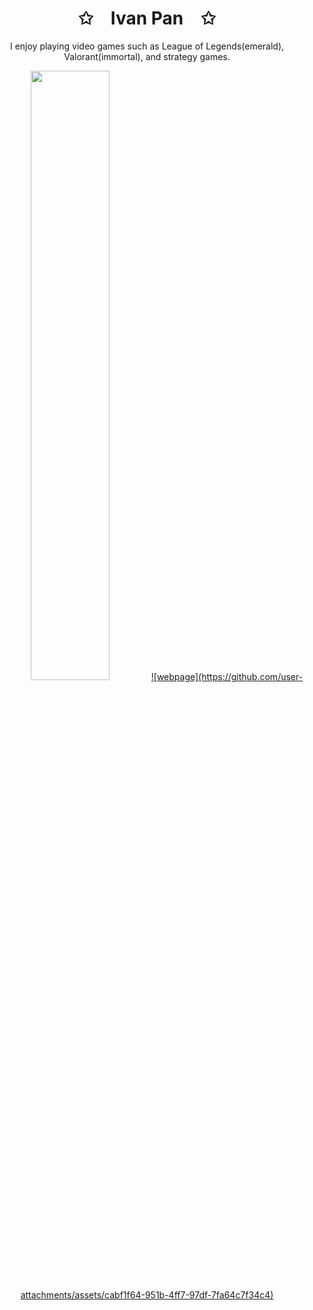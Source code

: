 <p align="center">
    <h1 align="center">✩&emsp;Ivan Pan&emsp;✩</h1>
  <p align="center">I enjoy playing video games such as League of Legends(emerald), Valorant(immortal), and strategy games.</p>
</p>
<div align="center">
<a href="https://github.com/ivanpan0626"><img width="50%" src="https://github-readme-stats.vercel.app/api/top-langs/?username=ivanpan0626&theme=dark&hide=html,css,cmake&layout=compact&langs_count=5&bg_color=101010&hide_title=true"></a>
<a href="https://ivanpan0626.github.io/Webpage/">![webpage](https://github.com/user-attachments/assets/cabf1f64-951b-4ff7-97df-7fa64c7f34c4)</a>
</div>

